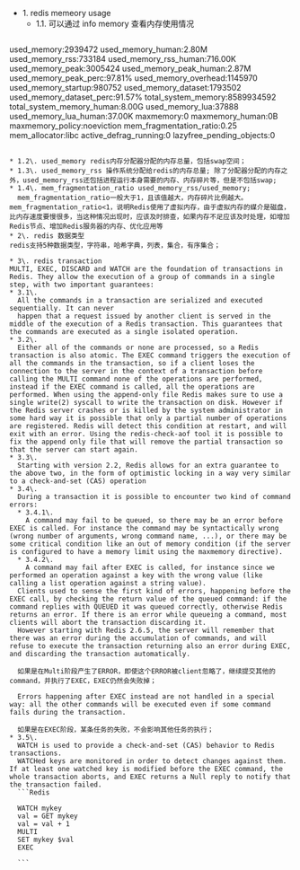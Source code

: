 * 1\. redis memeory usage
  * 1.1\. 可以通过 info memory 查看内存使用情况
  ```
used_memory:2939472
used_memory_human:2.80M
used_memory_rss:733184
used_memory_rss_human:716.00K
used_memory_peak:3005424
used_memory_peak_human:2.87M
used_memory_peak_perc:97.81%
used_memory_overhead:1145970
used_memory_startup:980752
used_memory_dataset:1793502
used_memory_dataset_perc:91.57%
total_system_memory:8589934592
total_system_memory_human:8.00G
used_memory_lua:37888
used_memory_lua_human:37.00K
maxmemory:0
maxmemory_human:0B
maxmemory_policy:noeviction
mem_fragmentation_ratio:0.25
mem_allocator:libc
active_defrag_running:0
lazyfree_pending_objects:0

  ```

  * 1.2\. used_memory redis内存分配器分配的内存总量，包括swap空间；
  * 1.3\. used_memory_rss 操作系统分配给redis的内存总量; 除了分配器分配的内存之外，used_memory_rss还包括进程运行本身需要的内存、内存碎片等，但是不包括swap;
  * 1.4\. mem_fragmentation_ratio used_memory_rss/used_memory;
    mem_fragmentation_ratio一般大于1，且该值越大，内存碎片比例越大。mem_fragmentation_ratio<1，说明Redis使用了虚拟内存，由于虚拟内存的媒介是磁盘，比内存速度要慢很多，当这种情况出现时，应该及时排查，如果内存不足应该及时处理，如增加Redis节点、增加Redis服务器的内存、优化应用等
* 2\. redis 数据类型
  redis支持5种数据类型，字符串，哈希字典，列表，集合，有序集合；

* 3\. redis transaction
  MULTI, EXEC, DISCARD and WATCH are the foundation of transactions in Redis. They allow the execution of a group of commands in a single step, with two important guarantees:
  * 3.1\. 
    All the commands in a transaction are serialized and executed sequentially. It can never    
    happen that a request issued by another client is served in the middle of the execution of a Redis transaction. This guarantees that the commands are executed as a single isolated operation.
  * 3.2\.
    Either all of the commands or none are processed, so a Redis transaction is also atomic. The EXEC command triggers the execution of all the commands in the transaction, so if a client loses the connection to the server in the context of a transaction before calling the MULTI command none of the operations are performed, instead if the EXEC command is called, all the operations are performed. When using the append-only file Redis makes sure to use a single write(2) syscall to write the transaction on disk. However if the Redis server crashes or is killed by the system administrator in some hard way it is possible that only a partial number of operations are registered. Redis will detect this condition at restart, and will exit with an error. Using the redis-check-aof tool it is possible to fix the append only file that will remove the partial transaction so that the server can start again.
  * 3.3\.
    Starting with version 2.2, Redis allows for an extra guarantee to the above two, in the form of optimistic locking in a way very similar to a check-and-set (CAS) operation
  * 3.4\.
    During a transaction it is possible to encounter two kind of command errors:
    * 3.4.1\.
      A command may fail to be queued, so there may be an error before EXEC is called. For instance the command may be syntactically wrong (wrong number of arguments, wrong command name, ...), or there may be some critical condition like an out of memory condition (if the server is configured to have a memory limit using the maxmemory directive).
    * 3.4.2\.
      A command may fail after EXEC is called, for instance since we performed an operation against a key with the wrong value (like calling a list operation against a string value).
    Clients used to sense the first kind of errors, happening before the EXEC call, by checking the return value of the queued command: if the command replies with QUEUED it was queued correctly, otherwise Redis returns an error. If there is an error while queueing a command, most clients will abort the transaction discarding it.
    However starting with Redis 2.6.5, the server will remember that there was an error during the accumulation of commands, and will refuse to execute the transaction returning also an error during EXEC, and discarding the transaction automatically.

    如果是在Multi阶段产生了ERROR，即使这个ERROR被client忽略了，继续提交其他的command，并执行了EXEC，EXEC仍然会失败掉；
    
    Errors happening after EXEC instead are not handled in a special way: all the other commands will be executed even if some command fails during the transaction.

    如果是在EXEC阶段，某条任务的失败，不会影响其他任务的执行；
  * 3.5\.
    WATCH is used to provide a check-and-set (CAS) behavior to Redis transactions.
    WATCHed keys are monitored in order to detect changes against them. If at least one watched key is modified before the EXEC command, the whole transaction aborts, and EXEC returns a Null reply to notify that the transaction failed.
    ```Redis

    WATCH mykey
    val = GET mykey
    val = val + 1
    MULTI
    SET mykey $val
    EXEC

    ```



  